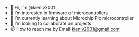 - 👋 Hi, I’m @kienlv2001
- 👀 I’m interested in firmware of microcontrollers
- 🌱 I’m currently learning about Microchip Pic microcontroller
- 💞️ I’m looking to collaborate on projects
- 📫 How to reach me by Email kienlv2001@gmail.com

<!---
kienlv2001/kienlv2001 is a ✨ special ✨ repository because its `README.md` (this file) appears on your GitHub profile.
You can click the Preview link to take a look at your changes.
--->
